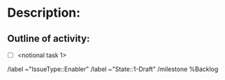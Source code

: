 <!-- 
	enabler.md
	Version 1
	This is a GitLab Issue description template to be used as the anchor for a large activity that
	is not directly related to any User Story or Defect.
	It is expected that an Enabler will have child Tasks to cover specific pieces of work.
	Note: An Enabler uses include, but not limited to:
		- Technical Debt
		- Architecture/Design work in anticipation of upcoming capabilities
		- Environment setup
		- etc.
	
	Note: The Enabler title should be either: 
		- [Enabler] <unique descriptive title>

	Add links to GitLab merge requests (MR)
		- Create the MR from the issue
		- Reference the issue in a MR

	Add links to GitHub pull request (PR)
		- [![GitHub issue/pull request detail](https://img.shields.io/github/issues/detail/state/<github project/repo/pr#>)(<link to github pr>)
		- EXAMPLE: PR's against `master`: [![GitHub issue/pull request detail](https://img.shields.io/github/issues/detail/state/mantidproject/mantid/31712)](https://github.com/mantidproject/mantid/issues/31712)

-->

Description:
===========


Outline of activity:
---------------
* [ ]  \<notional task 1\>

<!-- 
	Note: Child tasks should be created when at the start of the
	iteration the Enabler is scheduled for
    Note: Use the GitLab Blocked By / Blocks relationship for
	      child Tasks
	Note: The default milestone will override a manually set milestone. 
		Remove default milestone if setting manually
-->

/label ~"IssueType::Enabler"
/label ~"State::1-Draft"
/milestone %Backlog
